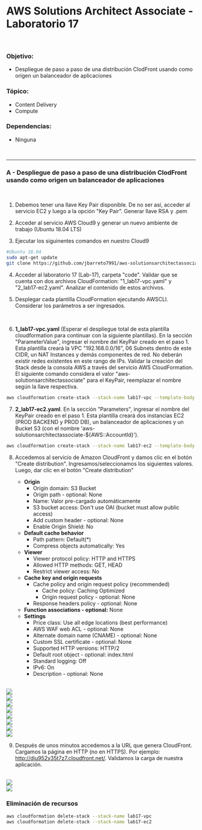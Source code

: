 # AWS Solutions Architect Associate - Laboratorio 17

<br>

### Objetivo: 
* Despliegue de paso a paso de una distribución ClodFront usando como origen un balanceador de aplicaciones

### Tópico:
* Content Delivery
* Compute

### Dependencias:
* Ninguna

<br>

---

### A - Despliegue de paso a paso de una distribución ClodFront usando como origen un balanceador de aplicaciones

<br>

1. Debemos tener una llave Key Pair disponible. De no ser así, acceder al servicio EC2 y luego a la opción "Key Pair". Generar llave RSA y .pem 

2. Acceder al servicio AWS Cloud9 y generar un nuevo ambiente de trabajo (Ubuntu 18.04 LTS)

3. Ejecutar los siguinentes comandos en nuestro Cloud9

```bash
#Ubuntu 18.04
sudo apt-get update
git clone https://github.com/jbarreto7991/aws-solutionsarchitectassociate.git
```

4. Acceder al laboratorio 17 (Lab-17), carpeta "code". Validar que se cuenta con dos archivos CloudFormation: "1_lab17-vpc.yaml" y "2_lab17-ec2.yaml". Analizar el contenido de estos archivos.

5. Desplegar cada plantilla CloudFormation ejecutando AWSCLI. Considerar los parámetros a ser ingresados.

    <br>
6. **1_lab17-vpc.yaml** (Esperar el despliegue total de esta plantilla cloudformation para continuar con la siguiente plantillas). En la sección "ParameterValue", ingresar el nombre del KeyPair creado en el paso 1. Esta plantilla creará la VPC "192.168.0.0/16", 06 Subnets dentro de este CIDR, un NAT Instances y demás componentes de red. No deberán existir redes existentes en este rango de IPs. Validar la creación del Stack desde la consola AWS a través del servicio AWS CloudFormation. El siguiente comando considera el valor "aws-solutionsarchitectassociate" para el KeyPair, reemplazar el nombre según la llave respectiva.

```bash
aws cloudformation create-stack --stack-name lab17-vpc --template-body file://~/environment/aws-solutionsarchitectassociate/Lab-17/code/1_lab17-vpc.yaml --parameters ParameterKey=KeyPair,ParameterValue="aws-solutionsarchitectassociate" --capabilities CAPABILITY_IAM
```

7. **2_lab17-ec2.yaml**. En la sección "Parameters", ingresar el nombre del KeyPair creado en el paso 1. Esta plantilla creará dos instancias EC2 (PROD BACKEND y PROD DB), un balanceador de aplicaciones y un Bucket S3 (con el nombre 'aws-solutionsarchitectassociate-${AWS::AccountId}').

```bash
aws cloudformation create-stack --stack-name lab17-ec2 --template-body file://~/environment/aws-solutionsarchitectassociate/Lab-17/code/2_lab17-ec2.yaml --parameters ParameterKey=KeyPair,ParameterValue="aws-solutionsarchitectassociate" --capabilities CAPABILITY_IAM
```

8. Accedemos al servicio de Amazon CloudFront y damos clic en el botón "Create distribution". Ingresamos/seleccionamos los siguientes valores. Luego, dar clic en el botón "Create distribution"

    * **Origin**
        * Origin domain: S3 Bucket
        * Origin path - optional: None
        * Name: Valor pre-cargado automáticamente
        * S3 bucket access: Don't use OAI (bucket must allow public access)
        * Add custom header - optional: None
        * Enable Origin Shield: No
    * **Default cache behavior**
        * Path pattern: Default(*)
        * Compress objects automatically: Yes
    * **Viewer**
        * Viewer protocol policy: HTTP and HTTPS
        * Allowed HTTP methods: GET, HEAD
        * Restrict viewer access: No
    * **Cache key and origin requests**
        * Cache policy and origin request policy (recommended)
            * Cache policy: Caching Optimized
            * Origin request policy - optional: None
        * Response headers policy - optional: None
    * **Function associations - optional:** None
    * **Settings**
        * Price class: Use all edge locations (best performance)
        * AWS WAF web ACL - optional: None
        * Alternate domain name (CNAME) - optional: None
        * Custom SSL certificate - optional: None
        * Supported HTTP versions: HTTP/2
        * Default root object - optional: index.html
        * Standard logging: Off
        * IPv6: On
        * Description - optional: None


<br>

<img src="images/Lab17_01.jpg">

<br>

<img src="images/Lab17_02.jpg">

<br>

<img src="images/Lab17_04.jpg">

<br>

<img src="images/Lab17_05.jpg">

<br>

<img src="images/Lab17_06.jpg">

<br>

<img src="images/Lab17_07.jpg">

<br>

<img src="images/Lab17_08.jpg">

<br>

<img src="images/Lab17_09.jpg">

<br>

9. Después de unos minutos accedemos a la URL que genera CloudFront. Cargamos la página en HTTP (no en HTTPS). Por ejemplo: http://diu952y35t7z7.cloudfront.net/. Validamos la carga de nuestra aplicación.

<br>

<img src="images/Lab17_10.jpg">

<br>

<img src="images/Lab17_11.jpg">

<br>

### Eliminación de recursos

```bash
aws cloudformation delete-stack --stack-name lab17-vpc
aws cloudformation delete-stack --stack-name lab17-ec2
```
